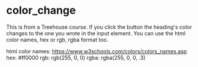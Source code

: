# color_change
This is from a Treehouse course. If you click the button the heading's color changes to the one you wrote in the input element.
You can use the html color names, hex or rgb, rgba format too.

html color names: https://www.w3schools.com/colors/colors_names.asp
hex: #ff0000
rgb: rgb(255, 0, 0)
rgba: rgba(255, 0, 0, .3)
